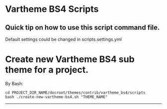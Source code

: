 # Vartheme BS4 Scripts

## Quick tip on how to use this script command file.

Default settings could be changed in scripts.settings.yml


# Create new Vartheme BS4 sub theme for a project.

By Bash:
```
cd PROJECT_DIR_NAME/docroot/themes/contrib/vartheme_bs4/scripts
bash ./create-new-vartheme-bs4.sh "THEME_NAME"
```
--------------------------------------------------------------------------------
